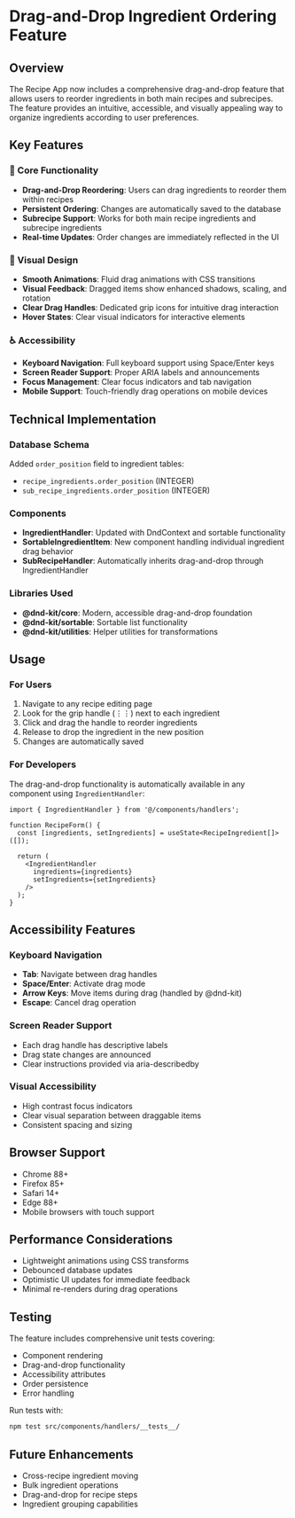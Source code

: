 # Drag-and-Drop Ingredient Ordering Feature

## Overview
The Recipe App now includes a comprehensive drag-and-drop feature that allows users to reorder ingredients in both main recipes and subrecipes. The feature provides an intuitive, accessible, and visually appealing way to organize ingredients according to user preferences.

## Key Features

### 🎯 Core Functionality
- **Drag-and-Drop Reordering**: Users can drag ingredients to reorder them within recipes
- **Persistent Ordering**: Changes are automatically saved to the database
- **Subrecipe Support**: Works for both main recipe ingredients and subrecipe ingredients
- **Real-time Updates**: Order changes are immediately reflected in the UI

### 🎨 Visual Design
- **Smooth Animations**: Fluid drag animations with CSS transitions
- **Visual Feedback**: Dragged items show enhanced shadows, scaling, and rotation
- **Clear Drag Handles**: Dedicated grip icons for intuitive drag interaction
- **Hover States**: Clear visual indicators for interactive elements

### ♿ Accessibility
- **Keyboard Navigation**: Full keyboard support using Space/Enter keys
- **Screen Reader Support**: Proper ARIA labels and announcements
- **Focus Management**: Clear focus indicators and tab navigation
- **Mobile Support**: Touch-friendly drag operations on mobile devices

## Technical Implementation

### Database Schema
Added `order_position` field to ingredient tables:
- `recipe_ingredients.order_position` (INTEGER)
- `sub_recipe_ingredients.order_position` (INTEGER)

### Components
- **IngredientHandler**: Updated with DndContext and sortable functionality
- **SortableIngredientItem**: New component handling individual ingredient drag behavior
- **SubRecipeHandler**: Automatically inherits drag-and-drop through IngredientHandler

### Libraries Used
- **@dnd-kit/core**: Modern, accessible drag-and-drop foundation
- **@dnd-kit/sortable**: Sortable list functionality
- **@dnd-kit/utilities**: Helper utilities for transformations

## Usage

### For Users
1. Navigate to any recipe editing page
2. Look for the grip handle (⋮⋮) next to each ingredient
3. Click and drag the handle to reorder ingredients
4. Release to drop the ingredient in the new position
5. Changes are automatically saved

### For Developers
The drag-and-drop functionality is automatically available in any component using `IngredientHandler`:

```tsx
import { IngredientHandler } from '@/components/handlers';

function RecipeForm() {
  const [ingredients, setIngredients] = useState<RecipeIngredient[]>([]);
  
  return (
    <IngredientHandler
      ingredients={ingredients}
      setIngredients={setIngredients}
    />
  );
}
```

## Accessibility Features

### Keyboard Navigation
- **Tab**: Navigate between drag handles
- **Space/Enter**: Activate drag mode
- **Arrow Keys**: Move items during drag (handled by @dnd-kit)
- **Escape**: Cancel drag operation

### Screen Reader Support
- Each drag handle has descriptive labels
- Drag state changes are announced
- Clear instructions provided via aria-describedby

### Visual Accessibility
- High contrast focus indicators
- Clear visual separation between draggable items
- Consistent spacing and sizing

## Browser Support
- Chrome 88+
- Firefox 85+
- Safari 14+
- Edge 88+
- Mobile browsers with touch support

## Performance Considerations
- Lightweight animations using CSS transforms
- Debounced database updates
- Optimistic UI updates for immediate feedback
- Minimal re-renders during drag operations

## Testing
The feature includes comprehensive unit tests covering:
- Component rendering
- Drag-and-drop functionality
- Accessibility attributes
- Order persistence
- Error handling

Run tests with:
```bash
npm test src/components/handlers/__tests__/
```

## Future Enhancements
- Cross-recipe ingredient moving
- Bulk ingredient operations
- Drag-and-drop for recipe steps
- Ingredient grouping capabilities